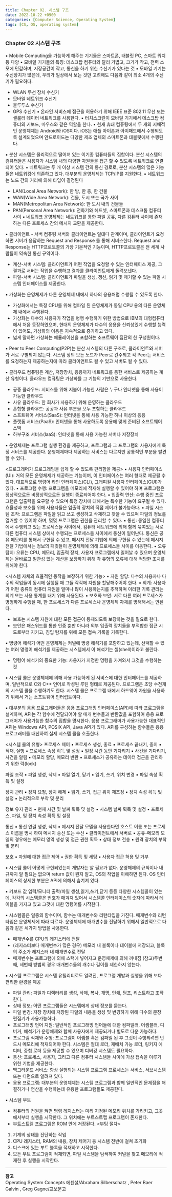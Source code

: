 ```yaml
---
title: Chapter 02. 시스템 구조
date: 2022-10-22 +0900
categories: [Computer Science, Operating System]
tags: [CS, OS, operating system]
---
```

### Chapter 02 시스템 구조

▪ Mobile Computing을 가능하게 해주는 기기들은 스마트폰, 태블릿 PC, 스마트 워치 등 다양
▪ 모바일 기기들의 특징: 데스크탑 컴퓨터와 달리 가볍고, 크기가 작고, 전력 소모에 민감하며, 저장공간이 작고, 통신을 하기 위한 수신기가 있다는 것
▪ 모바일 기기는 수신장치가 많은데, 우리가 일상에서 보는 것만 고려해도 다음과 같이 최소 4개의 수신기가 필요하다.
- WLAN 무선 장치 수신기
- 모바일 네트워크 수신기
- 블루투스 수신기
- GPS 수신기 
▪ 온라인 서비스에 접근을 허용하기 위해 IEEE 표준 802.11 무선 또는 셀룰러 데이터 네트워크를 사용한다.
▪ 터치스크린이 모바일 기기에서 데스크탑 컴퓨터의 키보드, 마우스와 같은 역할을 한다.
▪ 현재 휴대 컴퓨팅에서 두 개의 지배적인 운영체제는 Android와 iOS이다. iOS는 애플 아이폰과 아이패드에서 수행되도록 설계되었으며 안드로이드는 다양한 제조 업체의 스마트폰과 태블릿에서 수행된다.

▪ 분산 시스템은 물리적으로 떨어져 있는 이기종 컴퓨터들의 집합이다. 분산 시스템의 컴퓨터들은 사용자가 시스템 내의 다양한 자원들을 접근 할 수 있도록 네트워크로 연결되어 있다.
▪ 네트워크는 두 개 이상 시스템 간의 통신 경로로, 분산 시스템의 많은 기능들은 네트워킹에 의존하고 있다. 대부분의 운영체제는 TCP/IP를 지원한다. 
▪ 네트워크는 노드 간의 거리에 의해 타입이 결정된다
- LAN(Local Area Network): 한 방, 한 층, 한 건물
- WAN(Wide Area Network): 건물, 도시 또는 국가 사이
- MAN(Metropolitan Area Network): 한 도시 내의 건물들
- PAN(Personal Area Network): 전화기와 헤드셋, 스마트폰과 데스크톱 컴퓨터 사이
▪ 네트워크 운영체제는 네트워크를 통한 파일 공유, 다른 컴퓨터 사이에 존재하는 다른 프로세스 간의 메시지 교환을 제공한다. 

▪ 클라이언트 - 서버 컴퓨팅
서버와 클라이언트는 일대다 관계이며, 클라이언트가 요청하면 서버가 응답하는 Request and Response 를 통해 서비스한다. Request and Response는 HTTP프로토콜의 가장 기본적인 기능이며, HTTP프로토콜은 전 세계 사람들이 약속한 통신 규약이다.
- 계산-서버 시스템: 클라이언트가 어떤 작업을 요청할 수 있는 인터페이스 제공, 그 결과로 서버는 작업을 수행하고 결과를 클라이언트에게 돌려보낸다.
- 파일-서버 시스템: 클라이언트가 파일을 생성, 갱신, 읽기 및 제거할 수 있는 파일 시스템 인터페이스를 제공한다.

▪ 가상화는 운영체제가 다른 운영체제 내에서 하나의 응용처럼 수행될 수 있도록 한다. 
- 가상화에서는 특정 CPU를 위해 컴파일 된 운영체제가 동일 CPU 용의 다른 운영체제 내에서 수행된다. 
- 가상화는 다수의 사용자가 작업을 병행 수행하기 위한 방법으로 IBM의 대형컴퓨터에서 처음 등장하였으며, 현대의 운영체제가 다수의 응용을 신뢰성있게 수행할 능력이 있어도, 가상화의 이용은 지속적으로 증가하고 있다. 
- 넓게 말하면 가상화는 에뮬레이션을 포함하는 소프트웨어 집단의 한 구성원이다.

▪ Peer to Peer Computing(P2P)는 분산 시스템의 다른 구조로, 클라이언트와 서버가 서로 구별되지 않는다. 시스템 상의 모든 노드가 Peer로 간주되고 각 Peer는 서비스를 요청하는지 제공하는지에 따라 클라이언트도 될 수 있고 서버도 될 수 있다. 

▪ 클라우드 컴퓨팅은 계산, 저장장치, 응용까지 네트워크를 통한 서비스로 제공하는 계산 유형이다. 클라우드 컴퓨팅은 가상화를 그 기능의 기반으로 사용한다.
- 공중 클라우드: 서비스를 위해 지불이 가능한 사람은 누구나 인터넷을 통해 사용이 가능한 클라우드
- 사유 클라우드: 한 회사가 사용하기 위해 운영하는 클라우드
- 혼합형 클라우드: 공공과 사유 부분을 모두 포함하는 클라우드
- 소프트웨어 서비스(SaaS): 인터넷을 통해 사용 가능한 하나 이상의 응용
- 플랫폼 서비스(PaaS): 인터넷을 통해 사용하도록 응용에 맞게 준비된 소프트웨어 스택
- 하부구조 서비스(IaaS): 인터넷을 통해 사용 가능한 서버나 저장장치


▪ 운영체제는 프로그램 실행 환경을 제공하고, 프로그램과 그 프로그램의 사용자에게 특정 서비스를 제공한다. 운영체제마다 제공하는 서비스는 다르지만 공통적인 부분을 발견할 수 있다.

<프로그래머가 프로그래밍을 쉽게 할 수 있도록 편리함을 제공>
▪ 사용자 인터페이스(UI): 거의 모든 운영체제가 제공하는 기능이며, 이 인터페이스는 여러 형태로 제공될 수 있다. 대표적으로 명령어 라인 인터페이스(CLI), 그래피컬 사용자 인터페이스(GUI)가 있다.
▪ 프로그램 수행: 프로그램을 메모리에 적재해 실행할 수 있어야 하며 프로그램은 정상적으로든 비정상적으로든 실행이 종료되어야 한다.
▪ 입출력 연산: 수행 중인 프로그램은 입출력을 요구할 수 있으며 특정 장치에 대해서는 특수한 기능이 요구될 수 있다. 효율성과 보호를 위해 사용자들은 입출력 장치의 직접 제어가 불가능하다.
▪ 파일 시스템 조작: 프로그램은 파일을 읽고 쓰고 생성하고 삭제하고 찾을 수 있으며 파일의 정보를 열거할 수 있어야 하며, 몇몇 프로그램은 권한을 관리할 수 있다.
▪ 통신: 동일한 컴퓨터에서 수행되고 있는 프로세스들 사이에서, 컴퓨터 네트워크에 의해 함께 묶여있는 서로 다른 컴퓨터 시스템 상에서 수행되는 프로세스들 사이에서 통신이 일어난다. 통신은 공유 메모리를 통해서 구현될 수 있고, 메시지 전달 기법에 의해 구현될 수 있는데 메시지 전달 기법에서는 정보의 패킷들이 운영체제에 의해 프로세스들 사이를 이동한다.
▪ 오류 탐지: 오류는 CPU, 메모리, 입출력 장치, 사용자 프로그램에서 일어날 수 있으며 운영체제는 올바르고 일관성 있는 계산을 보장하기 위해 각 유형의 오류에 대해 적당한 조치를 취해야 한다.

<시스템 자체의 효율적인 동작을 보장하기 위한 기능>
▪ 자원 할당: 다수의 사용자나 다수의 작업들이 동시에 실행될 때 그들 각각에 자원을 할당해주어야 한다. 
▪ 회계: 사용자가 어떤 종류의 컴퓨터 자원을 얼마나 많이 사용하는지를 추적하며 이러한 기록 관리는 회계 또는 사용 통계를 내기 위해 사용된다. 
▪ 보호와 보안: 서로 다른 여러 프로세스가 병행하게 수행될 때, 한 프로세스가 다른 프로세스나 운영체제 자체를 방해해서는 안된다.
- 보호는 시스템 자원에 대한 모든 접근이 통제되도록 보장하는 것을 필요로 한다.
- 보안은 패스워드를 통한 인증 뿐만 아니라 외부 입출력 장치들을 부적합한 접근 시도로부터 지키고, 침입 탐지를 위해 모든 접속 기록을 기록한다. 

▪ 명령어 해석기
어떤 운영체제는 커널에 명령 해석기를 포함하고 있는데, 선택할 수 있는 여러 명령어 해석기를 제공하는 시스템에서 이 해석기는 셸(shell)이라고 불린다. 
- 명령어 해석기의 중요한 기능: 사용자가 지정한 명령을 가져와서 그것을 수행하는 것

▪ 시스템 콜은 운영체제에 의해 사용 가능하게 된 서비스에 대한 인터페이스를 제공하며, 일반적으로 C와 C++ 언어로 작성된 루틴 형태로 제공된다. 프로그램은 초당 수천개의 시스템 콜을 수행하기도 한다. 시스템 콜은 프로그램 내에서 하드웨어 자원을 사용하기 위해서 거는 소프트웨어 인터럽트이다.

▪ 대부분의 응용 프로그래머들은 응용 프로그래밍 인터페이스(API)에 따라 프로그램을 설계하며, API는 각 함수에 전달되어야 할 매개 변수들과 반환값을 포함하여 응용 프로그래머가 사용가능한 함수의 집합을 명시한다.
응용 프로그래머가 사용가능한 대표적인 API는 Windows API, POSIX API, Java API가 있다.
API를 구성하는 함수들은 응용 프로그래머를 대신하여 실제 시스템 콜을 호출한다. 

<시스템 콜의 유형>
프로세스 제어
▪ 프로세스 생성, 종료
▪ 프로세스 끝내기, 중지
▪ 적재, 실행
▪ 프로세스 속성 획득 및 설정
▪ 일정 시간 동안 기다리기
▪ 사건을 기다리기, 사건을 알림
▪ 메모리 할당, 메모리 반환
▪ 프로세스가 공유하는 데이터 접근을 관리하기 위한 락(lock)

파일 조작
▪ 파일 생성, 삭제
▪ 파일 열기, 닫기
▪ 읽기, 쓰기, 위치 변경
▪ 파일 속성 획득 및 설정

장치 관리
▪ 장치 요청, 장치 해제
▪ 읽기, 쓰기, 접근 위치 재조정
▪ 장치 속성 획득 및 설정
▪ 논리적으로 부착 및 분리

정보 유지 관리
▪ 현재 시간 및 날짜 획득 및 설정
▪ 시스템 날짜 획득 및 설정
▪ 프로세스, 파일, 및 장치 속성 획득 및 설정

통신
▪ 통신 연결 생성, 삭제
▪ 메시지 전달 모델을 사용한다면 호스트 이름 또는 프로세스 이름을 명시
하여 메시지 송신 또는 수신
▪ 클라이언트에서 서버로
▪ 공유-메모리 모델의 경우에는 메모리 영역 생성 및 접근 권한 획득
▪ 상태 정보 전송
▪ 원격 장치의 부착 및 분리

보호
▪ 자원에 대한 접근 제어
▪ 권한 획득 및 세팅
▪ 사용자 접근 허용 및 거부


▪ 시스템 콜이 어떻게 구현되었는지 개발자는 알 필요가 없다. 운영체제의 규칙이나 내규까지 알 필요는 없으며 return 값이 뭔지 알고, OS의 작업을 이해하면 된다.
OS 인터페이스의 상세한 부분은 API에 의해서 숨겨져 있다. 

▪ 키보드 값 입력/모니터 출력/파일 생성,읽기,쓰기,닫기 등등 다양한 시스템콜이 있는데, 각각의 시스템콜은 번호가 매겨져 있어서 시스템콜 인터페이스의 숫자에 따라서 테이블을 가지고 있고 그것에 대한 명령어를 시작한다.

▪ 시스템콜은 일종의 함수이며, 함수는 매개변수와 리턴타입을 가진다. 매개변수와 리턴 타입은 운영체제에 따라 다르다. 운영체제에 매개변수를 전달하기 위해서 일반적으로 다음과 같은 세가지 방법을 사용한다.
- 매개변수를 CPU의 레지스터에 전달
- (레지스터보다 매개변수가 많은 경우) 메모리 내 블록이나 테이블에 저장되고, 블록의 주소가 레지스터 내 매개변수로 전달
- 매개변수는 프로그램에 의해 스택에 넣어지고 운영체제에 의해 꺼내짐
(참고)두번째, 세번째 방법의 경우 매개변수들의 개수나 길이를 제한하지 않는다.

▪ 시스템 프로그램은 시스템 유틸리티로도 알려진, 프로그램 개발과 실행을 위해 보다 편리한 환경을 제공
- 파일 관리: 파일과 디렉터리를 생성, 삭제, 복사, 개명, 인쇄, 덤프, 리스트하고 조작한다.
- 상태 정보: 어떤 프로그램들은 시스템에게 상태 정보를 묻는다. 
- 파일 변경: 저장 장치에 저장된 파일의 내용을 생성 및 변경하기 위해 다수의 문장 편집기가 사용가능하다.
- 프로그래밍 언어 지원: 일반적인 프로그래밍 언어들에 대한 컴파일러, 어셈블러, 디버거, 해석기가 운영체제와 함께 사용자에게 제공되거나 별도로 다운 가능하다.
- 프로그램 적재와 수행: 프로그램이 어셈블 혹은 컴파일 된 후 그것이 수행되려면 반드시 메모리에 적재되어야 한다. 시스템은 절대 로더, 재배치 가능 로더, 링키지 에디터, 중첩 로더 등을 제공할 수 있으며 디버깅 시스템도 필요하다.
- 통신: 프로세스, 사용자, 그리고 다른 컴퓨터 시스템들 사이에 가상 접속을 이루기 위한 기법을 제공한다.
- 백그라운드 서비스: 항상 실행되는 시스템 프로그램 프로세스는 서비스, 서브시스템 또는 디먼으로 알려져 있다.
- 응용 프로그램: 대부분의 운영체제는 시스템 프로그램과 함께 일반적인 문제점을 해결하거나 연산을 수행하는데 유용한 프로그램들도 제공한다.

▪ 시스템 부트
- 컴퓨터의 전원을 켜면 명령 레지스터는 미리 지정된 메모리 위치를 가리키고, 그곳에서부터 실행을 시작한다. 그 위치에는 부트스트랩 프로그램이 존재한다.
- 부트스트램 프로그램은 ROM 안에 저장된다.
<부팅 절차>
1. 기계의 상태를 진단하는 작업
2. CPU 레지스터, RAM의 내용, 장치 제어기 등 시스템 전반에 걸쳐 초기화
3. 디스크에 있는 부트 블록을 적재하고 시작한다.
4. 모든 부트 프로그램이 적재되면, 파일 시스템을 탐색하여 커널을 찾고 메모리에 적재한 후 실행을 시작한다.


---
**참고**  
Operating System Concepts 에센셜/Abraham Silberschatz , Peter Baer Galvin , Greg Gagne/교보문고
